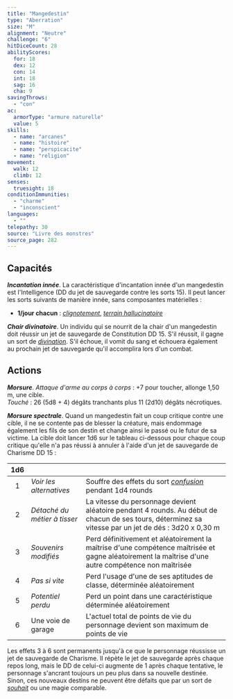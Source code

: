 ```yaml
---
title: "Mangedestin"
type: "Aberration"
size: "M"
alignment: "Neutre"
challenge: "6"
hitDiceCount: 28
abilityScores:
  for: 18
  dex: 12
  con: 14
  int: 18
  sag: 16
  cha: 9
savingThrows:
  - "con"
ac:
  armorType: "armure naturelle"
  value: 5
skills:
  - name: "arcanes"
  - name: "histoire"
  - name: "perspicacite"
  - name: "religion"
movement:
  walk: 12
  climb: 12
senses:
  truesight: 18
conditionImmunities:
  - "charme"
  - "inconscient"
languages:
  - ""
telepathy: 30
source: "Livre des monstres"
source_page: 282
---
```

## Capacités
_**Incantation innée**_. La caractéristique d'incantation innée d'un mangedestin est l'Intelligence (DD du jet de sauvegarde contre les sorts 15). Il peut lancer les sorts suivants de manière innée, sans composantes matérielles :
* **1/jour chacun** : [_clignotement_](/grimoire/clignotement/), [_terrain hallucinatoire_](/grimoire/terrain-hallucinatoire/)

_**Chair divinatoire**_. Un individu qui se nourrit de la chair d'un mangedestin doit réussir un jet de sauvegarde de Constitution DD 15. S'il réussit, il gagne un sort de [_divination_](/grimoire/divination/). S'il échoue, il vomit du sang et échouera également au prochain jet de sauvegarde qu'il accomplira lors d'un combat.

## Actions
_**Morsure**_. _Attaque d'arme au corps à corps_ : +7 pour toucher, allonge 1,50 m, une cible.  
_Touché_ : 26 (5d8 + 4) dégâts tranchants plus 11 (2d10) dégâts nécrotiques.

_**Morsure spectrale**_. Quand un mangedestin fait un coup critique contre une cible, il ne se contente pas de blesser la créature, mais endommage également les fils de son destin et change ainsi le passé ou le futur de sa victime. La cible doit lancer 1d6 sur le tableau ci-dessous pour chaque coup critique qu'elle n'a pas réussi à annuler à l'aide d'un jet de sauvegarde de Charisme DD 15 :

|1d6|  |  |
|:-:|:-|:-|
|1|_Voir les alternatives_|Souffre des effets du sort [_confusion_](/grimoire/confusion) pendant 1d4 rounds|
|2|_Détaché du métier à tisser_|La vitesse du personnage devient aléatoire pendant 4 rounds. Au début de chacun de ses tours, déterminez sa vitesse par un jet de dés : 3d20 x 0,30 m|
|3|_Souvenirs modifiés_|Perd définitivement et aléatoirement la maîtrise d'une compétence maîtrisée et gagne aléatoirement la maîtrise d'une autre compétence non maîtrisée|
|4|_Pas si vite_|Perd l'usage d'une de ses aptitudes de classe, déterminée aléatoirement|
|5|_Potentiel perdu_|Perd un point dans une caractéristique déterminée aléatoirement|
|6|Une voie de garage|L'actuel total de points de vie du personnage devient son maximum de points de vie|

Les effets 3 à 6 sont permanents jusqu'à ce que le personnage réussisse un jet de sauvegarde de Charisme. Il répète le jet de sauvegarde après chaque repos long, mais le DD de celui-ci augmente de 1 après chaque tentative, le personnage s'ancrant toujours un peu plus dans sa nouvelle destinée. Sinon, ces nouveaux destins ne peuvent être défaits que par un sort de [_souhait_](/grimoire/souhait/) ou une magie comparable.
